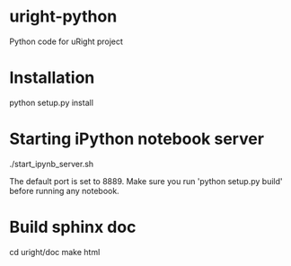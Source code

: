 uright-python
=============
Python code for uRight project

Installation
============
python setup.py install

Starting iPython notebook server
================================
./start_ipynb_server.sh

The default port is set to 8889. Make sure you run 'python setup.py build'
before running any notebook.

Build sphinx doc
===============
cd uright/doc
make html




